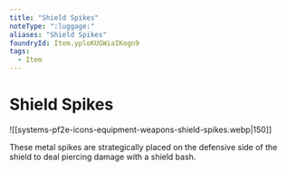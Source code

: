 ```yaml
---
title: "Shield Spikes"
noteType: ":luggage:"
aliases: "Shield Spikes"
foundryId: Item.yploKUGWiaIKogn9
tags:
  - Item
---
```


# Shield Spikes
![[systems-pf2e-icons-equipment-weapons-shield-spikes.webp|150]]

These metal spikes are strategically placed on the defensive side of the shield to deal piercing damage with a shield bash.
